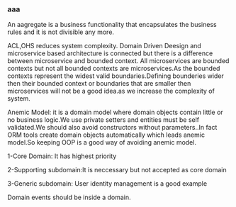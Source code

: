 ### aaa

An aagregate is a business functionality that encapsulates the business rules and it is not divisible any more.


ACL,OHS reduces system complexity.
Domain Driven Deesign and microservice based architecture is connected but there is a difference between microservice and bounded context. All microservices are bounded contexts but not all bounded contexts are microservices.As the bounded contexts represent the widest valid boundaries.Defining bounderies wider then their bounded context or boundaries that are smaller then microservices will not be a good idea.as we increase the complexity of system.

Anemic Model: it is a domain model where domain objects contain little or no business logic.We use private setters and entities must be self validated.We should also avoid constructors without parameters..In fact ORM tools create domain objects automatically which leads anemic model.So keeping OOP is a good way of avoiding anemic model.

1-Core Domain: It has highest priority

2-Supporting subdomain:It is neccessary but not accepted as core domain 

3-Generic subdomain: User identity management is a good example


Domain events should be inside a domain.
